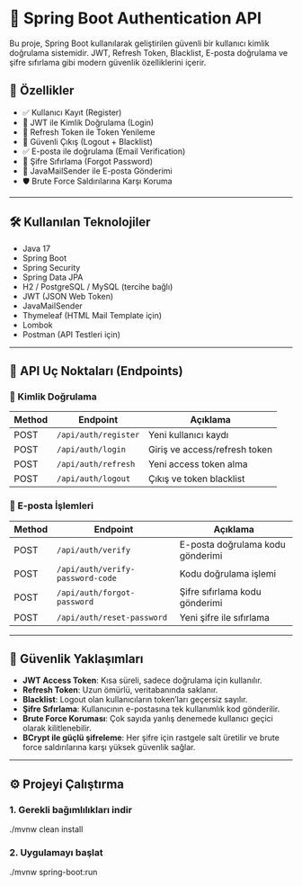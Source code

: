 # 🔐 Spring Boot Authentication API

Bu proje, Spring Boot kullanılarak geliştirilen güvenli bir kullanıcı kimlik doğrulama sistemidir. JWT, Refresh Token, Blacklist, E-posta doğrulama ve şifre sıfırlama gibi modern güvenlik özelliklerini içerir.

## 🚀 Özellikler

- ✅ Kullanıcı Kayıt (Register)
- 🔐 JWT ile Kimlik Doğrulama (Login)
- 🔁 Refresh Token ile Token Yenileme
- 🚪 Güvenli Çıkış (Logout + Blacklist)
- ✅ E-posta ile doğrulama (Email Verification)
- 🔑 Şifre Sıfırlama (Forgot Password)
- 📩 JavaMailSender ile E-posta Gönderimi
- 🛡️ Brute Force Saldırılarına Karşı Koruma

---

## 🛠️ Kullanılan Teknolojiler

- Java 17
- Spring Boot
- Spring Security
- Spring Data JPA
- H2 / PostgreSQL / MySQL (tercihe bağlı)
- JWT (JSON Web Token)
- JavaMailSender
- Thymeleaf (HTML Mail Template için)
- Lombok
- Postman (API Testleri için)

---

## 🧪 API Uç Noktaları (Endpoints)

### 🔐 Kimlik Doğrulama

| Method | Endpoint               | Açıklama                      |
|--------|------------------------|-------------------------------|
| POST   | `/api/auth/register`   | Yeni kullanıcı kaydı          |
| POST   | `/api/auth/login`      | Giriş ve access/refresh token |
| POST   | `/api/auth/refresh`    | Yeni access token alma        |
| POST   | `/api/auth/logout`     | Çıkış ve token blacklist      |

### 📩 E-posta İşlemleri

| Method | Endpoint                          | Açıklama                          |
|--------|-----------------------------------|-----------------------------------|
| POST   | `/api/auth/verify`                | E-posta doğrulama kodu gönderimi  |
| POST   | `/api/auth/verify-password-code`  | Kodu doğrulama işlemi             |
| POST   | `/api/auth/forgot-password`       | Şifre sıfırlama kodu gönderimi    |
| POST   | `/api/auth/reset-password`        | Yeni şifre ile sıfırlama          |

---

## 🔐 Güvenlik Yaklaşımları

- **JWT Access Token**: Kısa süreli, sadece doğrulama için kullanılır.
- **Refresh Token**: Uzun ömürlü, veritabanında saklanır.
- **Blacklist**: Logout olan kullanıcıların token’ları geçersiz sayılır.
- **Şifre Sıfırlama**: Kullanıcının e-postasına tek kullanımlık kod gönderilir.
- **Brute Force Koruması**: Çok sayıda yanlış denemede kullanıcı geçici olarak kilitlenebilir.
- **BCrypt ile güçlü şifreleme**: Her şifre için rastgele salt üretilir ve brute force saldırılarına karşı yüksek güvenlik sağlar.

---

## ⚙️ Projeyi Çalıştırma

### 1. Gerekli bağımlılıkları indir


./mvnw clean install

### 2. Uygulamayı başlat
./mvnw spring-boot:run
